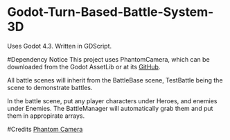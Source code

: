 # Godot-Turn-Based-Battle-System-3D
Uses Godot 4.3. Written in GDScript.

#Dependency Notice
This project uses PhantomCamera, which can be downloaded from the Godot AssetLib or at its [GitHub](https://github.com/ramokz/phantom-camera).

All battle scenes will inherit from the BattleBase scene, TestBattle being the scene to demonstrate battles.


In the battle scene, put any player characters under Heroes, and enemies under Enemies. The BattleManager will automatically grab them and put them in appropirate arrays.

#Credits
[Phantom Camera](https://github.com/ramokz/phantom-camera)
